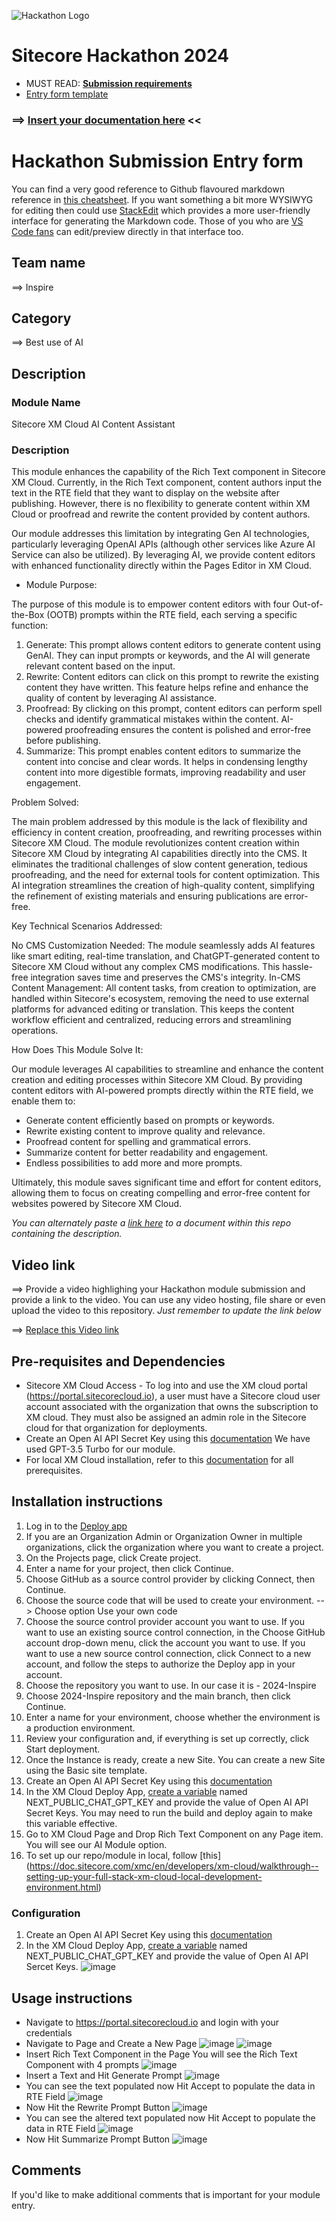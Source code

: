 ![Hackathon Logo](docs/images/hackathon.png?raw=true "Hackathon Logo")
# Sitecore Hackathon 2024

- MUST READ: **[Submission requirements](SUBMISSION_REQUIREMENTS.md)**
- [Entry form template](ENTRYFORM.md)
  
### ⟹ [Insert your documentation here](ENTRYFORM.md) <<
# Hackathon Submission Entry form

You can find a very good reference to Github flavoured markdown reference in [this cheatsheet](https://github.com/adam-p/markdown-here/wiki/Markdown-Cheatsheet). If you want something a bit more WYSIWYG for editing then could use [StackEdit](https://stackedit.io/app) which provides a more user-friendly interface for generating the Markdown code. Those of you who are [VS Code fans](https://code.visualstudio.com/docs/languages/markdown#_markdown-preview) can edit/preview directly in that interface too.

## Team name
⟹ Inspire

## Category
⟹ Best use of AI

## Description

### Module Name
Sitecore XM Cloud AI Content Assistant

### Description
This module enhances the capability of the Rich Text component in Sitecore XM Cloud. Currently, in the Rich Text component, content authors input the text in the RTE field that they want to display on the website after publishing. However, there is no flexibility to generate content within XM Cloud or proofread and rewrite the content provided by content authors.

Our module addresses this limitation by integrating Gen AI technologies, particularly leveraging OpenAI APIs (although other services like Azure AI Service can also be utilized). By leveraging AI, we provide content editors with enhanced functionality directly within the Pages Editor in XM Cloud.

  - Module Purpose:
    
The purpose of this module is to empower content editors with four Out-of-the-Box (OOTB) prompts within the RTE field, each serving a specific function:

1. Generate: This prompt allows content editors to generate content using GenAI. They can input prompts or keywords, and the AI will generate relevant content based on the input.
2. Rewrite: Content editors can click on this prompt to rewrite the existing content they have written. This feature helps refine and enhance the quality of content by leveraging AI assistance.
3. Proofread: By clicking on this prompt, content editors can perform spell checks and identify grammatical mistakes within the content. AI-powered proofreading ensures the content is polished and error-free before publishing.
4. Summarize: This prompt enables content editors to summarize the content into concise and clear words. It helps in condensing lengthy content into more digestible formats, improving readability and user engagement.

Problem Solved: 

The main problem addressed by this module is the lack of flexibility and efficiency in content creation, proofreading, and rewriting processes within Sitecore XM Cloud. The module revolutionizes content creation within Sitecore XM Cloud by integrating AI capabilities directly into the CMS. It eliminates the traditional challenges of slow content generation, tedious proofreading, and the need for external tools for content optimization. This AI integration streamlines the creation of high-quality content, simplifying the refinement of existing materials and ensuring publications are error-free.

Key Technical Scenarios Addressed:

No CMS Customization Needed: The module seamlessly adds AI features like smart editing, real-time translation, and ChatGPT-generated content to Sitecore XM Cloud without any complex CMS modifications. This hassle-free integration saves time and preserves the CMS's integrity.
In-CMS Content Management: All content tasks, from creation to optimization, are handled within Sitecore's ecosystem, removing the need to use external platforms for advanced editing or translation. This keeps the content workflow efficient and centralized, reducing errors and streamlining operations.

How Does This Module Solve It: 

Our module leverages AI capabilities to streamline and enhance the content creation and editing processes within Sitecore XM Cloud. By providing content editors with AI-powered prompts directly within the RTE field, we enable them to:
- Generate content efficiently based on prompts or keywords.
- Rewrite existing content to improve quality and relevance.
- Proofread content for spelling and grammatical errors.
- Summarize content for better readability and engagement.
- Endless possibilities to add more and more prompts.

Ultimately, this module saves significant time and effort for content editors, allowing them to focus on creating compelling and error-free content for websites powered by Sitecore XM Cloud.


_You can alternately paste a [link here](#docs) to a document within this repo containing the description._

## Video link
⟹ Provide a video highlighing your Hackathon module submission and provide a link to the video. You can use any video hosting, file share or even upload the video to this repository. _Just remember to update the link below_

⟹ [Replace this Video link](#video-link)



## Pre-requisites and Dependencies

- Sitecore XM Cloud Access - To log into and use the XM cloud portal (https://portal.sitecorecloud.io), a user must have a Sitecore cloud user account associated with the organization that owns the subscription to XM cloud. They must also be assigned an admin role in the Sitecore cloud for that organization for deployments.
- Create an Open AI API Secret Key using this [documentation](https://gptforwork.com/help/gpt-for-docs/setup/create-openai-api-key) We have used GPT-3.5 Turbo for our module.
- For local XM Cloud installation, refer to this [documentation](https://doc.sitecore.com/xmc/en/developers/xm-cloud/walkthrough--setting-up-your-full-stack-xm-cloud-local-development-environment.html) for all prerequisites.  

## Installation instructions 
1. Log in to the [Deploy app](https://deploy.sitecorecloud.io/)
2. If you are an Organization Admin or Organization Owner in multiple organizations, click the organization where you want to create a project.
3. On the Projects page, click Create project.
4. Enter a name for your project, then click Continue.
5. Choose GitHub as a source control provider by clicking Connect, then Continue.
6. Choose the source code that will be used to create your environment. --> Choose option Use your own code
7. Choose the source control provider account you want to use. If you want to use an existing source control connection, in the Choose GitHub account drop-down menu, click the account you want to use. If you want to use a new source control connection, click Connect to a new account, and follow the steps to authorize the Deploy app in your account.
8. Choose the repository you want to use. In our case it is -  2024-Inspire
9. Choose 2024-Inspire repository and the main branch, then click Continue.
10. Enter a name for your environment, choose whether the environment is a production environment.
11. Review your configuration and, if everything is set up correctly, click Start deployment.
12. Once the Instance is ready, create a new Site. You can create a new Site using the Basic site template.
16. Create an Open AI API Secret Key using this [documentation](https://gptforwork.com/help/gpt-for-docs/setup/create-openai-api-key)
17. In the XM Cloud Deploy App, [create a variable](https://doc.sitecore.com/xmc/en/developers/xm-cloud/environment-variables.html) named NEXT_PUBLIC_CHAT_GPT_KEY and provide the value of Open AI API Secret Keys. You may need to run the build and deploy again to make this variable effective.
18. Go to XM Cloud Page and Drop Rich Text Component on any Page item. You will see our AI Module option.
19. To set up our repo/module in local, follow [this] (https://doc.sitecore.com/xmc/en/developers/xm-cloud/walkthrough--setting-up-your-full-stack-xm-cloud-local-development-environment.html)  

### Configuration
1. Create an Open AI API Secret Key using this [documentation](https://gptforwork.com/help/gpt-for-docs/setup/create-openai-api-key)  
2. In the XM Cloud Deploy App, [create a variable](https://doc.sitecore.com/xmc/en/developers/xm-cloud/environment-variables.html) named NEXT_PUBLIC_CHAT_GPT_KEY and provide the value of Open AI API Sercet Keys.
![image](https://github.com/Sitecore-Hackathon/2024-Inspire/assets/36916946/e8663f3b-0c57-4312-ae87-fb76f0611ee9)



## Usage instructions
- Navigate to https://portal.sitecorecloud.io and login with your credentials
- Navigate to Page and Create a New Page
![image](https://github.com/Sitecore-Hackathon/2024-Inspire/assets/36916946/5a0c2a4f-a379-419d-b6cb-86d9ce63cea4)
![image](https://github.com/Sitecore-Hackathon/2024-Inspire/assets/36916946/48eab51e-2fe3-438f-bd29-c0c0d3a6a758)
- Insert Rich Text Component in the Page You will see the Rich Text Component with 4 prompts
![image](https://github.com/Sitecore-Hackathon/2024-Inspire/assets/36916946/34fa0daf-548a-474b-9f96-cecaec4ee23d)
- Insert a Text and Hit Generate Prompt
![image](https://github.com/Sitecore-Hackathon/2024-Inspire/assets/36916946/3c0c1757-339e-4e25-90af-6c920203b13a)
- You can see the text populated now Hit Accept to populate the data in RTE Field
![image](https://github.com/Sitecore-Hackathon/2024-Inspire/assets/36916946/d138c4fe-66c9-44da-a10a-0dcf5cc470a0)
- Now Hit the Rewrite Prompt Button
![image](https://github.com/Sitecore-Hackathon/2024-Inspire/assets/36916946/f87d6676-1219-41ac-ad17-e614cdc20ad5)
- You can see the altered text populated now Hit Accept to populate the data in RTE Field
![image](https://github.com/Sitecore-Hackathon/2024-Inspire/assets/36916946/afbb6c96-348b-4954-9212-be38a2fc7f4c)
- Now Hit Summarize Prompt Button
![image](https://github.com/Sitecore-Hackathon/2024-Inspire/assets/36916946/7ed7d744-d28c-4952-b1b3-7766464709d2)









## Comments
If you'd like to make additional comments that is important for your module entry.
